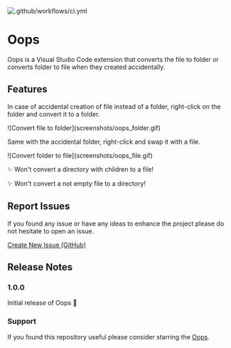 ![.github/workflows/ci.yml](https://github.com/amirmasoud/oops/workflows/.github/workflows/ci.yml/badge.svg)

# Oops

Oops is a Visual Studio Code extension that converts the file to folder or converts folder to file when they created accidentally.

## Features

In case of accidental creation of file instead of a folder, right-click on the folder and convert it to a folder.

\!\[Convert file to folder\]\(screenshots/oops_folder.gif\)

Same with the accidental folder, right-click and swap it with a file.

\!\[Convert folder to file\]\(screenshots/oops_file.gif\)

✨ Won't convert a directory with children to a file!

✨ Won't convert a not empty file to a directory!

## Report Issues

If you found any issue or have any ideas to enhance the project please do not hesitate to open an issue.

[Create New Issue (GitHub)](https://github.com/amirmasoud/oops/issues/new)

## Release Notes

### 1.0.0

Initial release of Oops 🎉

### Support

If you found this repository useful please consider starring the [Oops](https://github.com/amirmasoud/oops).
